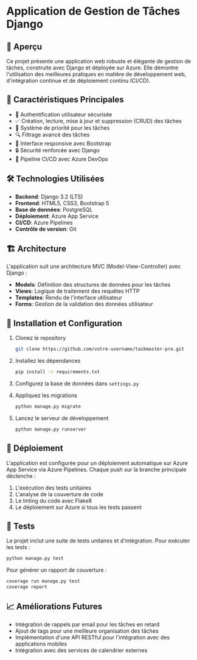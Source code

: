 # Application de Gestion de Tâches Django

## 🚀 Aperçu

Ce projet présente une application web robuste et élégante de gestion de tâches, construite avec Django et déployée sur Azure. Elle démontre l'utilisation des meilleures pratiques en matière de développement web, d'intégration continue et de déploiement continu (CI/CD).

## 🌟 Caractéristiques Principales

- 👤 Authentification utilisateur sécurisée
- ✅ Création, lecture, mise à jour et suppression (CRUD) des tâches
- 🔢 Système de priorité pour les tâches
- 🔍 Filtrage avancé des tâches
- 📱 Interface responsive avec Bootstrap
- 🔒 Sécurité renforcée avec Django
- 🚀 Pipeline CI/CD avec Azure DevOps

## 🛠 Technologies Utilisées

- **Backend**: Django 3.2 (LTS)
- **Frontend**: HTML5, CSS3, Bootstrap 5
- **Base de données**: PostgreSQL
- **Déploiement**: Azure App Service
- **CI/CD**: Azure Pipelines
- **Contrôle de version**: Git

## 🏗 Architecture

L'application suit une architecture MVC (Model-View-Controller) avec Django :

- **Models**: Définition des structures de données pour les tâches
- **Views**: Logique de traitement des requêtes HTTP
- **Templates**: Rendu de l'interface utilisateur
- **Forms**: Gestion de la validation des données utilisateur

## 🔧 Installation et Configuration

1. Clonez le repository
   ```bash
   git clone https://github.com/votre-username/taskmaster-pro.git
   ```

2. Installez les dépendances
   ```bash
   pip install -r requirements.txt
   ```

3. Configurez la base de données dans `settings.py`

4. Appliquez les migrations
   ```bash
   python manage.py migrate
   ```

5. Lancez le serveur de développement
   ```bash
   python manage.py runserver
   ```

## 🚀 Déploiement

L'application est configurée pour un déploiement automatique sur Azure App Service via Azure Pipelines. Chaque push sur la branche principale déclenche :

1. L'exécution des tests unitaires
2. L'analyse de la couverture de code
3. Le linting du code avec Flake8
4. Le déploiement sur Azure si tous les tests passent

## 🧪 Tests

Le projet inclut une suite de tests unitaires et d'intégration. Pour exécuter les tests :

```bash
python manage.py test
```

Pour générer un rapport de couverture :

```bash
coverage run manage.py test
coverage report
```

## 📈 Améliorations Futures

- Intégration de rappels par email pour les tâches en retard
- Ajout de tags pour une meilleure organisation des tâches
- Implémentation d'une API RESTful pour l'intégration avec des applications mobiles
- Intégration avec des services de calendrier externes
